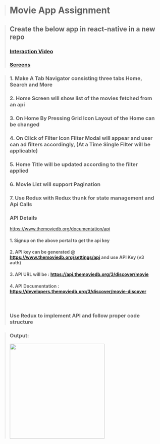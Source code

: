 > # Movie App Assignment

> ## Create the below app in react-native in a new repo
>
> ### [Interaction Video](https://drive.google.com/file/d/140-cwqkHX6CxOfk_B9XGWEJnR5IYTCVH/view?usp=sharing)
>
> ### [Screens](https://drive.google.com/drive/folders/13w9o2LUl0ZFYqb3UcxY36u9q0CvL16bT?usp=sharing)

> ### 1. Make A Tab Navigator consisting three tabs Home, Search and More
>
> ### 2. Home Screen will show list of the movies fetched from an api
>
> ### 3. On Home By Pressing Grid Icon Layout of the Home can be changed
>
> ### 4. On Click of Filter Icon Filter Modal will appear and user can ad filters accordingly, (At a Time Single Filter will be applicable)
>
> ### 5. Home Title will be updated according to the filter applied
>
> ### 6. Movie List will support Pagination
>
> ### 7. Use Redux with Redux thunk for state management and Api Calls
>
> ### API Details
>
> https://www.themoviedb.org/documentation/api
>
> #### 1. Signup on the above portal to get the api key
>
> #### 2. API key can be generated @ https://www.themoviedb.org/settings/api and use API Key (v3 auth)
>
> #### 3. API URL will be : https://api.themoviedb.org/3/discover/movie
>
> #### 4. API Documentation : https://developers.themoviedb.org/3/discover/movie-discover
>
> <br>
>  
> ### Use Redux to implement API and follow proper code structure

> ### Output:
>
> <img width="300px" src="./src/screenshot/output.gif"></img>
